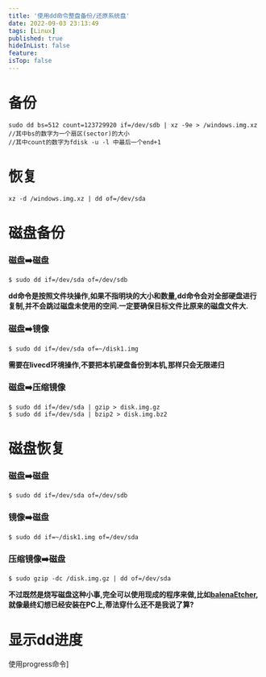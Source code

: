 ```yaml
---
title: '使用dd命令整盘备份/还原系统盘'
date: 2022-09-03 23:13:49
tags: [Linux]
published: true
hideInList: false
feature: 
isTop: false
---
```

# 备份
```
sudo dd bs=512 count=123729920 if=/dev/sdb | xz -9e > /windows.img.xz
//其中bs的数字为一个扇区(sector)的大小
//其中count的数字为fdisk -u -l 中最后一个end+1
```
# 恢复
```
xz -d /windows.img.xz | dd of=/dev/sda
```

# 磁盘备份

### 磁盘➡️磁盘

```shell
$ sudo dd if=/dev/sda of=/dev/sdb
```

**dd命令是按照文件块操作,如果不指明块的大小和数量,dd命令会对全部硬盘进行复制,并不会跳过磁盘未使用的空间.一定要确保目标文件比原来的磁盘文件大.**

### 磁盘➡️镜像

```shell
$ sudo dd if=/dev/sda of=~/disk1.img
```

**需要在livecd环境操作,不要把本机硬盘备份到本机,那样只会无限递归**

### 磁盘➡️压缩镜像

```shell
$ sudo dd if=/dev/sda | gzip > disk.img.gz
$ sudo dd if=/dev/sda | bzip2 > disk.img.bz2
```

# 磁盘恢复

### 磁盘➡️磁盘

```shell
$ sudo dd if=/dev/sda of=/dev/sdb
```

### 镜像➡️磁盘

```shell
$ sudo dd if=~/disk1.img of=/dev/sda
```

### 压缩镜像➡️磁盘

```shell
$ sudo gzip -dc /disk.img.gz | dd of=/dev/sda
```

**不过既然是烧写磁盘这种小事,完全可以使用现成的程序来做,比如[balenaEtcher](https://www.balena.io/etcher/),就像最终幻想已经安装在PC上,蒂法穿什么还不是我说了算?**

# 显示dd进度

使用progress命令]

